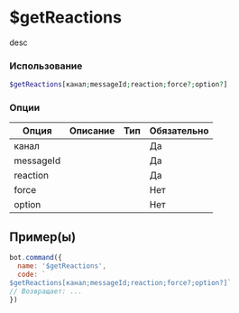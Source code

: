 # $getReactions
desc
### Использование
```php
$getReactions[канал;messageId;reaction;force?;option?]
```

### Опции

| Опция | Описание | Тип | Обязательно |
|--------|-------------|------|----------|
| канал |  |  | Да | 
| messageId |  |  | Да | 
| reaction |  |  | Да |
| force |  |  | Нет |
| option |  |  | Нет |
## Пример(ы)

```javascript
bot.command({
  name: '$getReactions',
  code: `
$getReactions[канал;messageId;reaction;force?;option?]`
// Возвращает: ...
})
```
